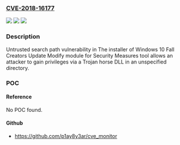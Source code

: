 ### [CVE-2018-16177](https://cve.mitre.org/cgi-bin/cvename.cgi?name=CVE-2018-16177)
![](https://img.shields.io/static/v1?label=Product&message=The%20installer%20of%20Windows10%20Fall%20Creators%20Update%20Modify%20module%20for%20Security%20Measures%20tool&color=blue)
![](https://img.shields.io/static/v1?label=Version&message=n%2Fa&color=blue)
![](https://img.shields.io/static/v1?label=Vulnerability&message=Untrusted%20search%20path%20vulnerability&color=brighgreen)

### Description

Untrusted search path vulnerability in The installer of Windows 10 Fall Creators Update Modify module for Security Measures tool allows an attacker to gain privileges via a Trojan horse DLL in an unspecified directory.

### POC

#### Reference
No POC found.

#### Github
- https://github.com/p1ay8y3ar/cve_monitor


